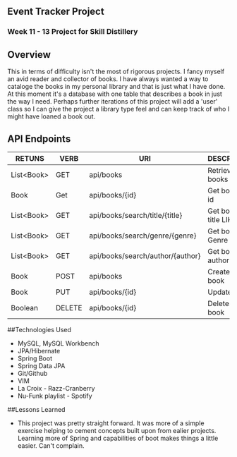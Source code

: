 ## Event Tracker Project

### Week 11 - 13 Project for Skill Distillery

## Overview
This in terms of difficulty isn't the most of rigorous projects. I fancy myself an avid reader and collector of books. I have always wanted a way to
cataloge the books in my personal library and that is just what I have done. At this moment it's a database with one table that describes a book in 
just the way I need. Perhaps further iterations of this project will add a 'user' class so I can give the project a library type feel and can keep track 
of who I might have loaned a book out. 

## API Endpoints
| RETUNS | VERB | URI | DESCRIPTION |
|--------|------|-----|------------ |
|List&lt;Book&gt; | GET | api/books | Retrieve list of books |
|Book | Get | api/books/{id} | Get book by id |
|List&lt;Book&gt; | GET | api/books/search/title/{title} | Get books by title LIKE |
|List&lt;Book&gt; | GET | api/books/search/genre/{genre} | Get books by Genre |
|List&lt;Book&gt; | GET | api/books/search/author/{author} | Get books by author LIKE |
|Book | POST | api/books | Creates a new book |
|Book | PUT | api/books/{id} | Updates book |
|Boolean | DELETE | api/books/{id} | Deletes a book |

##Technologies Used
* MySQL, MySQL Workbench
* JPA/Hibernate
* Spring Boot
* Spring Data JPA
* Git/Github
* VIM
* La Croix - Razz-Cranberry
* Nu-Funk playlist - Spotify

##Lessons Learned
- This project was pretty straight forward. It was more of a simple exercise helping to cement concepts built upon from ealier projects. Learning more
of Spring and capabilities of boot makes things a little easier. Can't complain.
